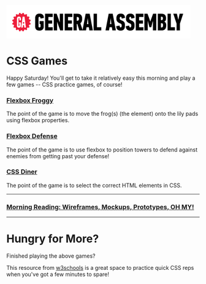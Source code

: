 ![](/ga_cog.png) 

# CSS Games 

Happy Saturday! You'll get to take it relatively easy this morning and play a few games -- CSS practice games, of course!

### [Flexbox Froggy](http://flexboxfroggy.com/)

The point of the game is to move the frog(s) (the element) onto the lily pads using flexbox properties. 

### [Flexbox Defense](http://www.flexboxdefense.com/)

The point of the game is to use flexbox to position towers to defend against enemies from getting past your defense!

### [CSS Diner](https://flukeout.github.io/)

The point of the game is to select the correct HTML elements in CSS.

---
### [Morning Reading: Wireframes, Mockups, Prototypes, OH MY!](https://uxplanet.org/wireframe-mockup-prototype-what-is-what-8cf2966e5a8b)
---

# Hungry for More? 

Finished playing the above games? 

This resource from [w3schools](http://webdevable.com/w3schools/css/exercisef5ec.html?filename=exercise_syntax1) is a great space to practice quick CSS reps when you've got a few minutes to spare! 
